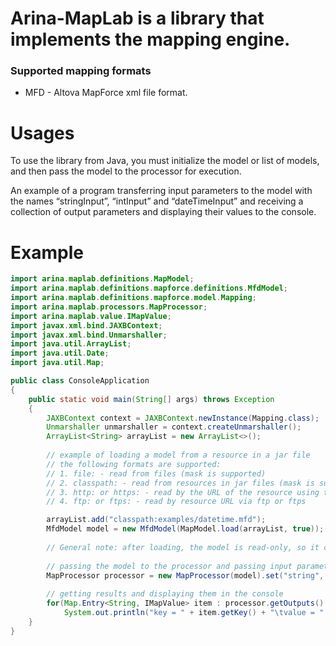 # Arina-MapLab is a library that implements the mapping engine.

### Supported mapping formats

- MFD - Altova MapForce xml file format.

# Usages
To use the library from Java, you must initialize the model or list of models, and then pass the model to the processor for execution.

An example of a program transferring input parameters to the model with the names “stringInput”, “intInput” and “dateTimeInput” and receiving a collection of output parameters and displaying their values to the console.

# Example
```java
import arina.maplab.definitions.MapModel;
import arina.maplab.definitions.mapforce.definitions.MfdModel;
import arina.maplab.definitions.mapforce.model.Mapping;
import arina.maplab.processors.MapProcessor;
import arina.maplab.value.IMapValue;
import javax.xml.bind.JAXBContext;
import javax.xml.bind.Unmarshaller;
import java.util.ArrayList;
import java.util.Date;
import java.util.Map;

public class ConsoleApplication
{
    public static void main(String[] args) throws Exception
    {
        JAXBContext context = JAXBContext.newInstance(Mapping.class);
        Unmarshaller unmarshaller = context.createUnmarshaller();
        ArrayList<String> arrayList = new ArrayList<>();
 
        // example of loading a model from a resource in a jar file
        // the following formats are supported:
        // 1. file: - read from files (mask is supported)
        // 2. classpath: - read from resources in jar files (mask is supported)
        // 3. http: or https: - read by the URL of the resource using the http or https protocol
        // 4. ftp: or ftps: - read by resource URL via ftp or ftps

        arrayList.add("classpath:examples/datetime.mfd");
        MfdModel model = new MfdModel(MapModel.load(arrayList, true));
 
        // General note: after loading, the model is read-only, so it can be used in a multi-threaded environment by creating many processors
 
        // passing the model to the processor and passing input parameters into it     
        MapProcessor processor = new MapProcessor(model).set("string", "sring example").set("int", 555).set("dateTime", new Date());
 
        // getting results and displaying them in the console
        for(Map.Entry<String, IMapValue> item : processor.getOutputs().entrySet())
            System.out.println("key = " + item.getKey() + "\tvalue = " + item.getValue().getValue(String.class));
    }
}
```
